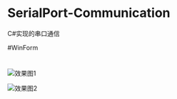 # SerialPort-Communication
C#实现的串口通信

#WinForm
#
![效果图1](https://github.com/SylvesterLi/SerialPort-Communication/blob/master/%E7%AE%80%E4%BB%8B/intr.jpg) 

![效果图2](https://github.com/SylvesterLi/SerialPort-Communication/blob/master/%E7%AE%80%E4%BB%8B/introducing1.jpg) 
